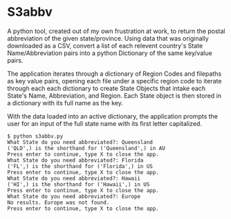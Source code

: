 # S3abbv

A python tool, created out of my own frustration at work, to return the postal abbreviation of the given state/province. Using data that was originally downloaded as a CSV, convert a list of each relevent country's State Name/Abbreviation pairs into a python Dictionary of the same key/value pairs.

The application iterates through a dictionary of Region Codes and filepaths as key value pairs, opening each file under a specific region code to iterate through each each dictionary to create State Objects that intake each State's Name, Abbreviation, and Region. Each State object is then stored in a dictionary with its full name as the key.

With the data loaded into an active dictionary, the application prompts the user for an input of the full state name with its first letter capitalized.

```
$ python s3abbv.py
What State do you need abbreviated?: Queensland
('QLD',) is the shorthand for ('Queensland',) in AU
Press enter to continue, type X to close the app.
What State do you need abbreviated?: Florida
('FL',) is the shorthand for ('Florida',) in US
Press enter to continue, type X to close the app.
What State do you need abbreviated?: Hawaii
('HI',) is the shorthand for ('Hawaii',) in US
Press enter to continue, type X to close the app.
What State do you need abbreviated?: Europe
No results. Europe was not found.
Press enter to continue, type X to close the app.
```
